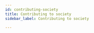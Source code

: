 ```yaml
---
id: contributing-society
title: Contributing to society
sidebar_label: Contributing to society

---
```

